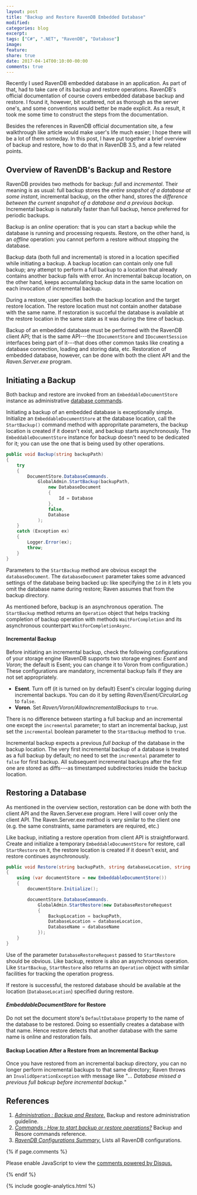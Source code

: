 ```yaml
---
layout: post
title: "Backup and Restore RavenDB Embedded Database"
modified: 
categories: blog
excerpt:
tags: ["C#", ".NET", "RavenDB", "Database"]
image:
feature:
share: true
date: 2017-04-14T00:10:00-00:00
comments: true
---
```


Recently I used RavenDB embedded database in an application. As part of that, had to take care of its backup and restore operations. RavenDB's official documentation of course covers embedded database backup and restore. I found it, however, bit scattered, not as thorough as the server one's, and some conventions would better be made explicit. As a result, it took me some time to construct the steps from the documentation.

Besides the references in RavenDB official documentation site, a few walkthrough like article would make user's life much easier; I hope there will be a lot of them someday. In this post, I have put together a brief overview of backup and restore, how to do that in RavenDB 3.5, and a few related points.

## Overview of RavenDB's Backup and Restore

RavenDB provides two methods for backup: *full* and *incremental*. Their meaning is as usual: full backup stores the *entire snapshot of a database at some instant*, incremental backup, on the other hand, stores the *difference between the current snapshot of a database and a previous backup*. Incremental backup is naturally faster than full backup, hence preferred for periodic backups.

Backup is an *online* operation: that is you can start a backup while the database is running and processing requests. Restore, on the other hand, is an *offline* operation: you cannot perform a restore without stopping the database.

Backup data (both full and incremental) is stored in a location specified while initiating a backup. A backup location can contain only one full backup; any attempt to perform a full backup to a location that already contains another backup fails with error. An incremental bakcup location, on the other hand, keeps accumulating backup data in the same location on each invocation of incremental backup.

During a restore, user specifies both the backup location and the target restore location. The restore location must not contain another database with the same name. If restoration is succeful the database is available at the restore location in the same state as it was during the time of backup.

Backup of an embedded database must be performed with the RavenDB client API; that is the same API---the `IDocumentStore` and `IDocumentSession` interfaces being part of it---that does other common tasks like creating a database connection, loading and storing data, etc. Restoration of embedded database, however, can be done with both the client API and the *Raven.Server.exe* program.

## Initiating a Backup

Both backup and restore are invoked from an `EmbeddableDocumentStore` instance as administrative [database commands](https://ravendb.net/docs/article-page/3.5/csharp/client-api/commands/what-are-commands).

Initiating a backup of an embedded database is exceptionally simple. Initialize an `EmbeddableDocumentStore` at the database location, call the `StartBackup()` command method with appropritate parameters, the backup location is created if it doesn't exist, and backup starts asynchronously. The `EmbeddableDocumentStore` instance for backup doesn't need to be dedicated for it; you can use the one that is being used by other operations.

```csharp
public void Backup(string backupPath)
{
    try
    {
        DocumentStore.DatabaseCommands.
            GlobalAdmin.StartBackup(backupPath, 
                new DatabaseDocument
                {
                    Id = Database
                },
                false, 
                Database
            );
    }
    catch (Exception ex)
    {
        Logger.Error(ex);
        throw;
    }
}
```

Parameters to the `StartBackup` method are obvious except the `databaseDocument`. The `databaseDocument` parameter takes some advanced settings of the database being backed up: like specifying the `Id` in it lets you omit the database name during restore; Raven assumes that from the backup directory.

As mentioned before, backup is an asynchronous operation. The `StartBackup` method returns an `Operation` object that helps tracking completion of backup operation with methods `WaitForCompletion` and its asynchronous counterpart `WaitForCompletionAsync`.

#### Incremental Backup

Before initiating an incremental backup, check the following configurations of your storage engine (RavenDB supports two storage engines: *Esent* and *Voron*; the default is Esent; you can change it to Voron from configuration.) These configurations are mandatory, incremental backup fails if they are not set appropriately.

- **Esent**. Turn off (it is turned on by default) Esent's circular logging during incremental backups. You can do it by setting *Raven/Esent/CircularLog* to `false`.
- **Voron**. Set *Raven/Voron/AllowIncrementalBackups* to `true`.

There is no difference between starting a full backup and an incremental one except the `incremental` parameter; to start an incremental backup, just set the `incremental` boolean parameter to the `StartBackup` method to `true`.

Incremental backup expects a previous *full backup* of the database in the backup location. The very first incremental backup of a database is treated as a full backup by default; no need to set the `incremental` parameter to `false` for first backup. All subsequent incremental backups after the first one are stored as diffs---as timestamped subdirectories inside the backup location.

## Restoring a Database

As mentioned in the overview section, restoration can be done with both the client API and the Raven.Server.exe program. Here I will cover only the client API. The Raven.Server.exe method is very similar to the client one (e.g. the same constraints, same parameters are required, etc.)

Like backup, initiating a restore operation from client API is straightforward. Create and initialize a temporary `EmbeddableDocumentStore` for restore, call `StartRestore` on it, the restore location is created if it doesn't exist, and restore continues asynchronously.

```csharp
public void Restore(string backupPath, string databaseLocation, string databaseName)
{
    using (var documentStore = new EmbeddableDocumentStore())
    {
        documentStore.Initialize();

        documentStore.DatabaseCommands.
            GlobalAdmin.StartRestore(new DatabaseRestoreRequest
            {
                BackupLocation = backupPath,
                DatabaseLocation = databaseLocation,
                DatabaseName = databaseName
            });
    }
}
```

Use of the parameter `DatabaseRestoreRequest` passed to `StartRestore` should be obvious. Like backup, restore is also an asynchronous operation. Like `StartBackup`, `StartRestore` also returns an `Operation` object with similar facilities for tracking the operation progress.

If restore is successful, the restored database should be available at the location (`DatabaseLocation`) specified during restore.

#### *EmbeddableDocumentStore* for Restore

Do not set the document store's `DefaultDatabase` property to the name of the database to be restored. Doing so essentially creates a database with that name. Hence restore detects that another database with the same name is online and restoration fails.

#### Backup Location After a Restore from an Incremental Backup

Once you have restored from an incremental backup directory, you can no longer perform incremental backups to that same directory; Raven throws an `InvalidOperationException` with message like "*... Database missed a previous full bakcup before incremental backup.*"

## References

1. [*Administration : Backup and Restore.*](https://ravendb.net/docs/article-page/3.5/csharp/server/administration/backup-and-restore) Backup and restore administration guideline.
2. [*Commands : How to start backup or restore operations?*](https://ravendb.net/docs/article-page/3.5/csharp/client-api/commands/how-to/start-backup-restore-operations) Backup and Resore commands reference.
3. [*RavenDB Configurations Summary.*](https://ravendb.net/docs/article-page/3.5/csharp/server/configuration/configuration-options) Lists all RavenDB configurations.

{% if page.comments %}
<div id="disqus_thread"></div>
<script type="text/javascript">
    /* * * CONFIGURATION VARIABLES * * */
    var disqus_shortname = 'fnasim';

    /* * * DON'T EDIT BELOW THIS LINE * * */
    (function() {
        var dsq = document.createElement('script'); dsq.type = 'text/javascript'; dsq.async = true;
        dsq.src = '//' + disqus_shortname + '.disqus.com/embed.js';
        (document.getElementsByTagName('head')[0] || document.getElementsByTagName('body')[0]).appendChild(dsq);
    })();
</script>
<noscript>Please enable JavaScript to view the <a href="https://disqus.com/?ref_noscript" rel="nofollow">comments powered by Disqus.</a></noscript>

{% endif %}

{% include google-analytics.html %}


